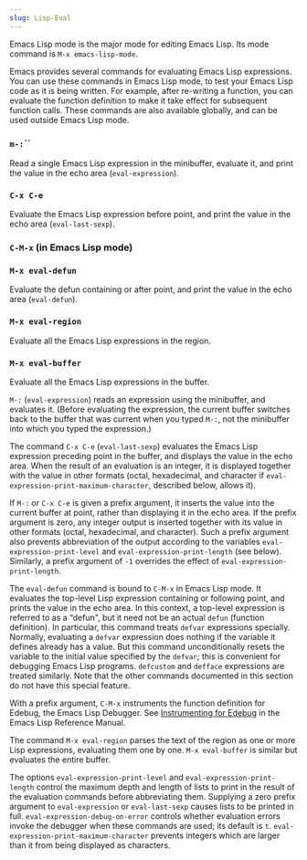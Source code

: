 ```yaml
---
slug: Lisp-Eval
---
```


Emacs Lisp mode is the major mode for editing Emacs Lisp. Its mode command is `M-x emacs-lisp-mode`.

Emacs provides several commands for evaluating Emacs Lisp expressions. You can use these commands in Emacs Lisp mode, to test your Emacs Lisp code as it is being written. For example, after re-writing a function, you can evaluate the function definition to make it take effect for subsequent function calls. These commands are also available globally, and can be used outside Emacs Lisp mode.

### <span className="tag m-:">`m-:`</span>``

Read a single Emacs Lisp expression in the minibuffer, evaluate it, and print the value in the echo area (`eval-expression`).

### `C-x C-e`

Evaluate the Emacs Lisp expression before point, and print the value in the echo area (`eval-last-sexp`).

### `C-M-x` (in Emacs Lisp mode)

### `M-x eval-defun`

Evaluate the defun containing or after point, and print the value in the echo area (`eval-defun`).

### `M-x eval-region`

Evaluate all the Emacs Lisp expressions in the region.

### `M-x eval-buffer`

Evaluate all the Emacs Lisp expressions in the buffer.

`M-:` (`eval-expression`) reads an expression using the minibuffer, and evaluates it. (Before evaluating the expression, the current buffer switches back to the buffer that was current when you typed `M-:`, not the minibuffer into which you typed the expression.)

The command `C-x C-e` (`eval-last-sexp`) evaluates the Emacs Lisp expression preceding point in the buffer, and displays the value in the echo area. When the result of an evaluation is an integer, it is displayed together with the value in other formats (octal, hexadecimal, and character if `eval-expression-print-maximum-character`, described below, allows it).

If `M-:` or `C-x C-e` is given a prefix argument, it inserts the value into the current buffer at point, rather than displaying it in the echo area. If the prefix argument is zero, any integer output is inserted together with its value in other formats (octal, hexadecimal, and character). Such a prefix argument also prevents abbreviation of the output according to the variables `eval-expression-print-level` and `eval-expression-print-length` (see below). Similarly, a prefix argument of `-1` overrides the effect of `eval-expression-print-length`.

The `eval-defun` command is bound to `C-M-x` in Emacs Lisp mode. It evaluates the top-level Lisp expression containing or following point, and prints the value in the echo area. In this context, a top-level expression is referred to as a “defun", but it need not be an actual `defun` (function definition). In particular, this command treats `defvar` expressions specially. Normally, evaluating a `defvar` expression does nothing if the variable it defines already has a value. But this command unconditionally resets the variable to the initial value specified by the `defvar`; this is convenient for debugging Emacs Lisp programs. `defcustom` and `defface` expressions are treated similarly. Note that the other commands documented in this section do not have this special feature.

With a prefix argument, `C-M-x` instruments the function definition for Edebug, the Emacs Lisp Debugger. See [Instrumenting for Edebug](https://www.gnu.org/software/emacs/manual/html_mono/elisp.html#Instrumenting) in the Emacs Lisp Reference Manual.

The command `M-x eval-region` parses the text of the region as one or more Lisp expressions, evaluating them one by one. `M-x eval-buffer` is similar but evaluates the entire buffer.

The options `eval-expression-print-level` and `eval-expression-print-length` control the maximum depth and length of lists to print in the result of the evaluation commands before abbreviating them. Supplying a zero prefix argument to `eval-expression` or `eval-last-sexp` causes lists to be printed in full. `eval-expression-debug-on-error` controls whether evaluation errors invoke the debugger when these commands are used; its default is `t`. `eval-expression-print-maximum-character` prevents integers which are larger than it from being displayed as characters.
